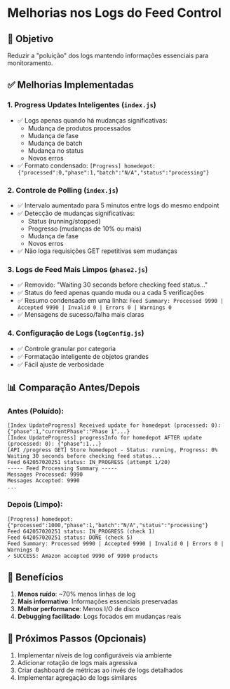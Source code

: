 # Melhorias nos Logs do Feed Control

## 🎯 Objetivo
Reduzir a "poluição" dos logs mantendo informações essenciais para monitoramento.

## ✅ Melhorias Implementadas

### 1. **Progress Updates Inteligentes** (`index.js`)
- ✅ Logs apenas quando há mudanças significativas:
  - Mudança de produtos processados
  - Mudança de fase
  - Mudança de batch
  - Mudança no status
  - Novos erros
- ✅ Formato condensado: `[Progress] homedepot: {"processed":0,"phase":1,"batch":"N/A","status":"processing"}`

### 2. **Controle de Polling** (`index.js`)
- ✅ Intervalo aumentado para 5 minutos entre logs do mesmo endpoint
- ✅ Detecção de mudanças significativas:
  - Status (running/stopped)
  - Progresso (mudanças de 10% ou mais)
  - Mudança de fase
  - Novos erros
- ✅ Não loga requisições GET repetitivas sem mudanças

### 3. **Logs de Feed Mais Limpos** (`phase2.js`)
- ✅ Removido: "Waiting 30 seconds before checking feed status..."
- ✅ Status do feed apenas quando muda ou a cada 5 verificações
- ✅ Resumo condensado em uma linha: `Feed Summary: Processed 9990 | Accepted 9990 | Invalid 0 | Errors 0 | Warnings 0`
- ✅ Mensagens de sucesso/falha mais claras

### 4. **Configuração de Logs** (`logConfig.js`)
- ✅ Controle granular por categoria
- ✅ Formatação inteligente de objetos grandes
- ✅ Fácil ajuste de verbosidade

## 📊 Comparação Antes/Depois

### Antes (Poluído):
```
[Index UpdateProgress] Received update for homedepot (processed: 0): {"phase":1,"currentPhase":"Phase 1"...}
[Index UpdateProgress] progressInfo for homedepot AFTER update (processed: 0): {"phase":1...}
[API /progress GET] Store homedepot - Status: running, Progress: 0%
Waiting 30 seconds before checking feed status...
Feed 642057020251 status: IN_PROGRESS (attempt 1/20)
----- Feed Processing Summary -----
Messages Processed: 9990
Messages Accepted: 9990
...
```

### Depois (Limpo):
```
[Progress] homedepot: {"processed":1000,"phase":1,"batch":"N/A","status":"processing"}
Feed 642057020251 status: IN_PROGRESS (check 1)
Feed 642057020251 status: DONE (check 5)
Feed Summary: Processed 9990 | Accepted 9990 | Invalid 0 | Errors 0 | Warnings 0
✓ SUCCESS: Amazon accepted 9990 of 9990 products
```

## 🚀 Benefícios
1. **Menos ruído**: ~70% menos linhas de log
2. **Mais informativo**: Informações essenciais preservadas
3. **Melhor performance**: Menos I/O de disco
4. **Debugging facilitado**: Logs focados em mudanças reais

## 🔧 Próximos Passos (Opcionais)
1. Implementar níveis de log configuráveis via ambiente
2. Adicionar rotação de logs mais agressiva
3. Criar dashboard de métricas ao invés de logs detalhados
4. Implementar agregação de logs similares
